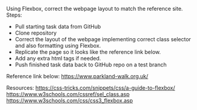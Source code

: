 Using Flexbox, correct the webpage layout to match the reference site.
Steps:
- Pull starting task data from GitHub <Repo link to starting data>
- Clone repository
- Correct the layout of the webpage implementing correct class selector and also formatting using Flexbox.
- Replicate the page so it looks like the reference link below.
- Add any extra html tags if needed.
- Push finished task data back to GitHub repo on a test branch

Reference link below:
https://www.parkland-walk.org.uk/

Resources:
https://css-tricks.com/snippets/css/a-guide-to-flexbox/
https://www.w3schools.com/cssref/sel_class.asp
https://www.w3schools.com/css/css3_flexbox.asp

